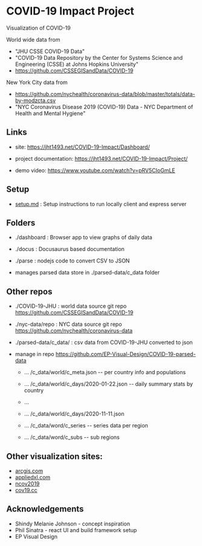 # COVID-19 Impact Project

Visualization of COVID-19

World wide data from

- "JHU CSSE COVID-19 Data"
- "COVID-19 Data Repository by the Center for Systems Science and Engineering (CSSE) at Johns Hopkins University"
- https://github.com/CSSEGISandData/COVID-19

New York City data from

- https://github.com/nychealth/coronavirus-data/blob/master/totals/data-by-modzcta.csv
- "NYC Coronavirus Disease 2019 (COVID-19) Data - NYC Department of Health and Mental Hygiene"

## Links

- site:
  https://jht1493.net/COVID-19-Impact/Dashboard/

- project documentation:
  https://jht1493.net/COVID-19-Impact/Project/

- demo video:
  https://www.youtube.com/watch?v=pRV5CIoGmLE

## Setup

- [setup.md](./setup.md) : Setup instructions to run locally client and express server

## Folders

- ./dashboard : Browser app to view graphs of daily data

- ./docus : Docusaurus based documentation

- ./parse : nodejs code to convert CSV to JSON
- manages parsed data store in ./parsed-data/c_data folder

## Other repos

- ./COVID-19-JHU : world data source git repo https://github.com/CSSEGISandData/COVID-19

- ./nyc-data/repo : NYC data source git repo https://github.com/nychealth/coronavirus-data

- ./parsed-data/c_data/ : csv data from COVID-19-JHU converted to json
- manage in repo https://github.com/EP-Visual-Design/COVID-19-parsed-data

  - ... /c_data/world/c_meta.json -- per country info and populations

  - ... /c_data/world/c_days/2020-01-22.json -- daily summary stats by country
  - ...
  - ... /c_data/world/c_days/2020-11-11.json

  - ... /c_data/word/c_series -- series data per region
  - ... /c_data/word/c_subs -- sub regions

## Other visualization sites:

- [arcgis.com](https://www.arcgis.com/apps/opsdashboard/index.html#/bda7594740fd40299423467b48e9ecf6)
- [appliedxl.com](https://health.appliedxl.com/#bar/all)
- [ncov2019](https://ncov2019.live/data)
- [cov19.cc](https://cov19.cc)

## Acknowledgements

- Shindy Melanie Johnson - concept inspiration
- Phil Sinatra - react UI and build framework setup
- EP Visual Design

